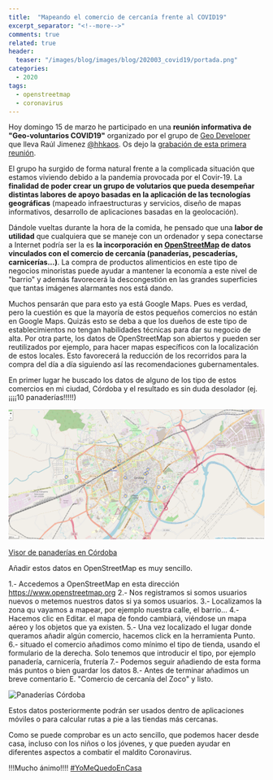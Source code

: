 ```yaml
---
title:  "Mapeando el comercio de cercanía frente al COVID19"
excerpt_separator: "<!--more-->"
comments: true
related: true
header:
  teaser: "/images/blog/images/blog/202003_covid19/portada.png" 
categories: 
  - 2020
tags:
  - openstreetmap
  - coronavirus
---
```


Hoy domingo 15 de marzo he participado en una **reunión informativa de "Geo-voluntarios COVID19"** organizado por el grupo de [Geo Developer](https://www.meetup.com/es-ES/Geo-Developers/) que lleva Raúl Jimenez [@hhkaos](https://twitter.com/hhkaos). Os dejo la [grabación de esta primera reunión](https://www.youtube.com/watch?v=5v5nKNqiaXM).

El grupo ha surgido de forma natural frente a la complicada situación que estamos viviendo debido a la pandemia provocada por el Covir-19. La **finalidad de poder crear un grupo de volutarios que pueda desempeñar distintas labores de apoyo basadas en la aplicación de las tecnologías geográficas** (mapeado infraestructuras y servicios, diseño de mapas informativos, desarrollo de aplicaciones basadas en la geolocación).


Dándole vueltas durante la hora de la comida, he pensado que una **labor de utilidad** que cualquiera que se maneje con un ordenador y sepa conectarse a Internet podría ser la es **la incorporación en [OpenStreetMap](https://wiki.openstreetmap.org/wiki/Main_Page) de datos vinculados con el comercio de cercanía (panaderías, pescaderías, carnicerías...)**. La compra de productos alimenticios en este tipo de negocios minoristas puede ayudar a mantener la economía a este nivel de "barrio" y además favorecerá la descongestión en las grandes superficies que tantas imágenes alarmantes nos está dando.

Muchos pensarán que para esto ya está Google Maps. Pues es verdad, pero la cuestión es que la mayoría de estos pequeños comercios no están en Google Maps. Quizás esto se deba a que los dueños de este tipo de establecimientos no tengan habilidades técnicas para dar su negocio de alta. Por otra parte, los datos de OpenStreetMap son abiertos y pueden ser reutilizados por ejemplo, para hacer mapas específicos con la localización de estos locales. Esto favorecerá la reducción de los recorridos para la compra del día a día siguiendo así las recomendaciones gubernamentales.

En primer lugar he buscado los datos de alguno de los tipo de estos comercios en mi ciudad, Córdoba y el resultado es sin duda desolador (ej. ¡¡¡¡10 panaderías!!!!!)

![Panaderías Córdoba](/images/blog/202003_covid19/panaderias.png)

[Visor de panaderías en Córdoba](https://overpass-turbo.eu/map.html?Q=%2F*%0AThis%20has%20been%20generated%20by%20the%20overpass-turbo%20wizard.%0AThe%20original%20search%20was%3A%0A%E2%80%9Cshop%3Dbakery%E2%80%9D%0A*%2F%0A%5Bout%3Ajson%5D%5Btimeout%3A25%5D%3B%0A%2F%2F%20gather%20results%0A(%0A%20%20%2F%2F%20query%20part%20for%3A%20%E2%80%9Cshop%3Dbakery%E2%80%9D%0A%20%20node%5B%22shop%22%3D%22bakery%22%5D(37.86286053226588%2C-4.8319244384765625%2C37.913799781025396%2C-4.722833633422852)%3B%0A%20%20way%5B%22shop%22%3D%22bakery%22%5D(37.86286053226588%2C-4.8319244384765625%2C37.913799781025396%2C-4.722833633422852)%3B%0A%20%20relation%5B%22shop%22%3D%22bakery%22%5D(37.86286053226588%2C-4.8319244384765625%2C37.913799781025396%2C-4.722833633422852)%3B%0A)%3B%0A%2F%2F%20print%20results%0Aout%20body%3B%0A%3E%3B%0Aout%20skel%20qt%3B)


Añadir estos datos en OpenStreetMap es muy sencillo.

1.- Accedemos a OpenStreetMap en esta dirección https://www.openstreetmap.org
2.- Nos registramos si somos usuarios nuevos o metemos nuestros datos si ya somos usuarios.
3.- Localizamos la zona qu vayamos a mapear, por ejemplo nuestra calle, el barrio...
4.- Hacemos clic en Editar. el mapa de fondo cambiará, viéndose un mapa aéreo y los objetos que ya existen.
5.- Una vez localizado el lugar donde queramos añadir algún comercio, hacemos click en la herramienta Punto.
6.- situado el comercio añadimos como mínimo el tipo de tienda, usando el formulario de la derecha. Solo tenemos que introducir el tipo, por ejemplo panadería, carnicería, frutería
7.- Podemos seguir añadiendo de esta forma más puntos o bien guardar los datos
8.- Antes de terminar añadimos un breve comentario E. "Comercio de cercanía del Zoco" y listo.

![Panaderías Córdoba](/images/blog/202003_covid19/crear_panadería.gif)

Estos datos posteriormente podrán ser usados dentro de aplicaciones móviles o para calcular rutas a pie a las tiendas más cercanas.

Como se puede comprobar es un acto sencillo, que podemos hacer desde casa, incluso con los niños o los jóvenes, y que pueden ayudar en diferentes aspectos a combatir el maldito Coronavirus.

!!!Mucho ánimo!!!! [#YoMeQuedoEnCasa](https://twitter.com/search?q=%23YoMeQuedoEnCasa&src=typeahead_click)
